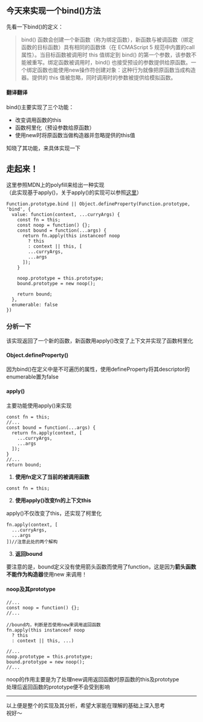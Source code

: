 ## 今天来实现一个bind()方法

先看一下bind()的定义：
> bind() 函数会创建一个新函数（称为绑定函数），新函数与被调函数（绑定函数的目标函数）具有相同的函数体（在 ECMAScript 5 规范中内置的call属性）。当目标函数被调用时 this 值绑定到 bind() 的第一个参数，该参数不能被重写。绑定函数被调用时，bind() 也接受预设的参数提供给原函数。一个绑定函数也能使用new操作符创建对象：这种行为就像把原函数当成构造器。提供的 this 值被忽略，同时调用时的参数被提供给模拟函数。

#### 翻译翻译   
bind()主要实现了三个功能：
- 改变调用函数的this
- 函数柯里化（预设参数给原函数）
- 使用new时将原函数当做构造器并忽略提供的this值


知晓了其功能，来具体实现一下
## 走起来！

这里参照MDN上的polyfill来给出一种实现   
（此实现基于apply()，关于apply()的实现可以参照[这里](https://github.com/lidad/every-day-a-challenge/tree/master/apply)）

```
Function.prototype.bind || Object.defineProperty(Function.prototype, 'bind', {
  value: function(context, ...curryArgs) {
    const fn = this;
    const noop = function() {};
    const bound = function(...args) {
      return fn.apply(this instanceof noop
        ? this
        : context || this, [
        ...curryArgs,
        ...args
      ]);
    }

    noop.prototype = this.prototype;
    bound.prototype = new noop();

    return bound;
  },
  enumerable: false
})
```

### 分析一下

该实现返回了一个新的函数，新函数用apply()改变了上下文并实现了函数柯里化

#### Object.defineProperty()

因为bind()在定义中是不可遍历的属性，使用defineProperty将其descriptor的enumerable置为false

#### apply()
主要功能使用apply()来实现
```
const fn = this;
//...
const bound = function(...args) {
  return fn.apply(context, [
    ...curryArgs,
    ...args
  ]);
}
//...
return bound;
```   

1. **使用fn定义了当前的被调用函数**   
```
const fn = this;
```
2. **使用apply()改变fn的上下文this**   

  apply()不仅改变了this，还实现了柯里化
```
fn.apply(context, [
  ...curryArgs,
  ...args
])//注意此处的两个解构
```
3. **返回bound**   

  要注意的是，bound定义没有使用箭头函数而使用了function，这是因为**箭头函数不能作为构造器**使用new 来调用！   


#### noop及其prototype
```
//...
const noop = function() {};
//...

//bound内，判断是否使用new来调用返回函数
fn.apply(this instanceof noop
  ? this
  : context || this, ...)

//...
noop.prototype = this.prototype;
bound.prototype = new noop();
//...
```
noop的作用主要是为了处理new调用返回函数时原函数的this及prototype   
处理后返回函数的prototype便不会受到影响   

***
以上便是整个的实现及其分析，希望大家能在理解的基础上深入思考   
祝好～